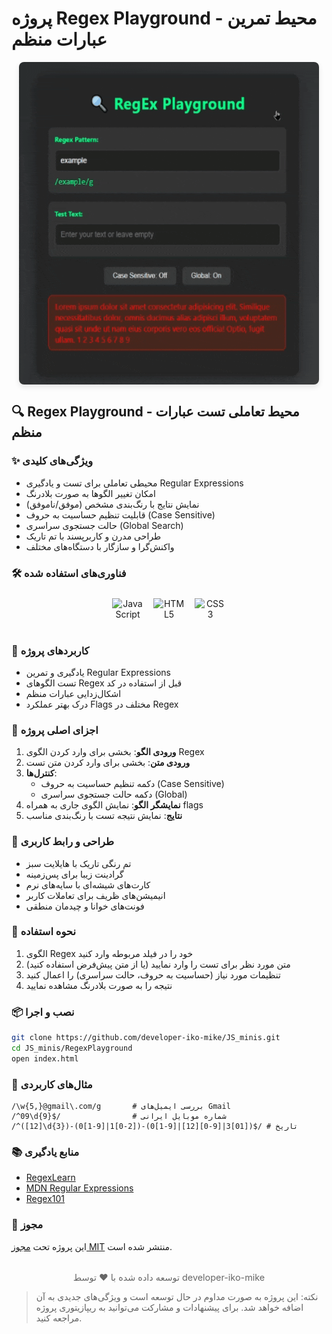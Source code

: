 # پروژه Regex Playground - محیط تمرین عبارات منظم

<img src="./preview.gif" alt="پیش‌نمایش پروژه" style="
border-radius: 8px;
margin: 1rem auto;
box-shadow: 0 4px 8px rgba(0,0,0,0.1);
display: block;
max-width: 100%;
height: auto;
"/>

## 🔍 Regex Playground - محیط تعاملی تست عبارات منظم

### ✨ ویژگی‌های کلیدی
- محیطی تعاملی برای تست و یادگیری Regular Expressions
- امکان تغییر الگوها به صورت بلادرنگ
- نمایش نتایج با رنگ‌بندی مشخص (موفق/ناموفق)
- قابلیت تنظیم حساسیت به حروف (Case Sensitive)
- حالت جستجوی سراسری (Global Search)
- طراحی مدرن و کاربرپسند با تم تاریک
- واکنش‌گرا و سازگار با دستگاه‌های مختلف

### 🛠️ فناوری‌های استفاده شده
<div align="center" style="display: flex; gap: 1rem; justify-content: center; margin: 1.5rem 0;">
  <img src="https://cdn.jsdelivr.net/gh/devicons/devicon@latest/icons/javascript/javascript-original.svg" width="50" height="50" alt="JavaScript"/>
  <img src="https://cdn.jsdelivr.net/gh/devicons/devicon@latest/icons/html5/html5-original.svg" width="50" height="50" alt="HTML5"/>
  <img src="https://cdn.jsdelivr.net/gh/devicons/devicon@latest/icons/css3/css3-original.svg" width="50" height="50" alt="CSS3"/>
</div>

### 🎯 کاربردهای پروژه
- یادگیری و تمرین Regular Expressions
- تست الگوهای Regex قبل از استفاده در کد
- اشکال‌زدایی عبارات منظم
- درک بهتر عملکرد Flags مختلف در Regex

### 🧩 اجزای اصلی پروژه
1. **ورودی الگو**: بخشی برای وارد کردن الگوی Regex
2. **ورودی متن**: بخشی برای وارد کردن متن تست
3. **کنترل‌ها**: 
   - دکمه تنظیم حساسیت به حروف (Case Sensitive)
   - دکمه حالت جستجوی سراسری (Global)
4. **نمایشگر الگو**: نمایش الگوی جاری به همراه flags
5. **نتایج**: نمایش نتیجه تست با رنگ‌بندی مناسب

### 🎨 طراحی و رابط کاربری
- تم رنگی تاریک با هایلایت سبز
- گرادینت زیبا برای پس‌زمینه
- کارت‌های شیشه‌ای با سایه‌های نرم
- انیمیشن‌های ظریف برای تعاملات کاربر
- فونت‌های خوانا و چیدمان منطقی

### 🚀 نحوه استفاده
1. الگوی Regex خود را در فیلد مربوطه وارد کنید
2. متن مورد نظر برای تست را وارد نمایید (یا از متن پیش‌فرض استفاده کنید)
3. تنظیمات مورد نیاز (حساسیت به حروف، حالت سراسری) را اعمال کنید
4. نتیجه را به صورت بلادرنگ مشاهده نمایید

### 📦 نصب و اجرا
```bash
git clone https://github.com/developer-iko-mike/JS_minis.git
cd JS_minis/RegexPlayground
open index.html
```

### 📝 مثال‌های کاربردی
```regex
/\w{5,}@gmail\.com/g       # بررسی ایمیل‌های Gmail
/^09\d{9}$/                # شماره موبایل ایرانی
/^([12]\d{3})-(0[1-9]|1[0-2])-(0[1-9]|[12][0-9]|3[01])$/ # تاریخ
```

### 📚 منابع یادگیری
- [RegexLearn](https://regexlearn.com)
- [MDN Regular Expressions](https://developer.mozilla.org/en-US/docs/Web/JavaScript/Guide/Regular_Expressions)
- [Regex101](https://regex101.com)

### 📜 مجوز
این پروژه تحت [مجوز MIT](https://opensource.org/licenses/MIT) منتشر شده است.

<div style="margin-top: 2rem; text-align: center; font-size: 0.9rem; color: #666;">
  توسعه داده شده با ❤️ توسط developer-iko-mike
</div>

> نکته: این پروژه به صورت مداوم در حال توسعه است و ویژگی‌های جدیدی به آن اضافه خواهد شد. برای پیشنهادات و مشارکت می‌توانید به ریپازیتوری پروژه مراجعه کنید.